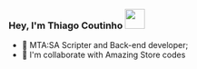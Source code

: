 ### Hey, I'm Thiago Coutinho <img src="https://cdn.discordapp.com/emojis/1013109071466995762.webp" width="35" style="margin-top: 10px;"/>

- 🔭 MTA:SA Scripter and Back-end developer;
- 👯 I'm collaborate with Amazing Store codes
